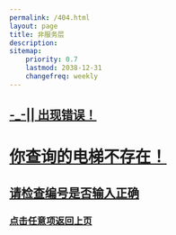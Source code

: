 ```yaml
---
permalink: /404.html
layout: page
title: 非服务层
description: 
sitemap:
    priority: 0.7
    lastmod: 2038-12-31
    changefreq: weekly
---
```

## [-_-|| 出现错误！](https://lanhaicity.tx648.asia)

# [你查询的电梯不存在！](https://lanhaicity.tx648.asia)

## [请检查编号是否输入正确](https://lanhaicity.tx648.asia)

### [点击任意项返回上页](https://lanhaicity.tx648.asia)
